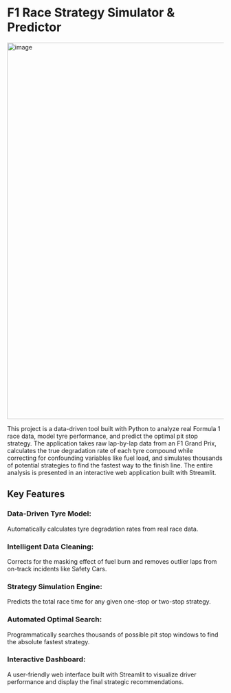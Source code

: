 <h1>F1 Race Strategy Simulator & Predictor</h1>
<img width="1915" height="876" alt="image" src="https://github.com/user-attachments/assets/61744019-85ec-4196-b940-9115b7368cb5" />

This project is a data-driven tool built with Python to analyze real Formula 1 race data, model tyre performance, and predict the optimal pit stop strategy. The application takes raw lap-by-lap data from an F1 Grand Prix, calculates the true degradation rate of each tyre compound while correcting for confounding variables like fuel load, and simulates thousands of potential strategies to find the fastest way to the finish line. The entire analysis is presented in an interactive web application built with Streamlit.

<h2>Key Features</h2>
<h3>Data-Driven Tyre Model:</h3>Automatically calculates tyre degradation rates from real race data.
<h3>Intelligent Data Cleaning:</h3>Corrects for the masking effect of fuel burn and removes outlier laps from on-track incidents like Safety Cars.
<h3>Strategy Simulation Engine:</h3>Predicts the total race time for any given one-stop or two-stop strategy.
<h3>Automated Optimal Search:</h3>Programmatically searches thousands of possible pit stop windows to find the absolute fastest strategy.
<h3>Interactive Dashboard:</h3>A user-friendly web interface built with Streamlit to visualize driver performance and display the final strategic recommendations.
